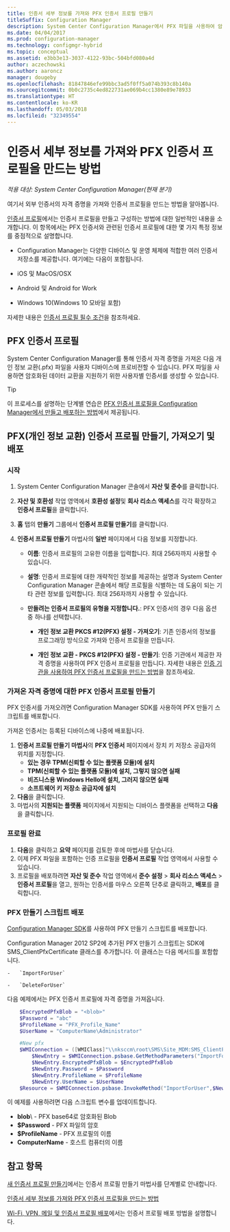 ```yaml
---
title: 인증서 세부 정보를 가져와 PFX 인증서 프로필 만들기
titleSuffix: Configuration Manager
description: System Center Configuration Manager에서 PFX 파일을 사용하여 암호화된 데이터 교환을 지원하기 위한 사용자별 인증서를 생성하는 방법을 알아봅니다.
ms.date: 04/04/2017
ms.prod: configuration-manager
ms.technology: configmgr-hybrid
ms.topic: conceptual
ms.assetid: e3bb3e13-3037-4122-93bc-504bfd080a4d
author: aczechowski
ms.author: aaroncz
manager: dougeby
ms.openlocfilehash: 81847846efe99bbc3ad5f0ff5a074b393c8b140a
ms.sourcegitcommit: 0b0c2735c4ed822731ae069b4cc1380e89e78933
ms.translationtype: HT
ms.contentlocale: ko-KR
ms.lasthandoff: 05/03/2018
ms.locfileid: "32349554"
---
```

# <a name="how-to-create-pfx-certificate-profiles-by-importing-certificate-details"></a>인증서 세부 정보를 가져와 PFX 인증서 프로필을 만드는 방법

*적용 대상: System Center Configuration Manager(현재 분기)*


여기서 외부 인증서의 자격 증명을 가져와 인증서 프로필을 만드는 방법을 알아봅니다.  

[인증서 프로필](../../protect/deploy-use/introduction-to-certificate-profiles.md)에서는 인증서 프로필을 만들고 구성하는 방법에 대한 일반적인 내용을 소개합니다. 이 항목에서는 PFX 인증서와 관련된 인증서 프로필에 대한 몇 가지 특정 정보를 중점적으로 설명합니다.

-  Configuration Manager는 다양한 디바이스 및 운영 체제에 적합한 여러 인증서 저장소를 제공합니다.  여기에는 다음이 포함됩니다.

 -   iOS 및 MacOS/OSX
 -   Android 및 Android for Work
 -   Windows 10(Windows 10 모바일 포함)

자세한 내용은 [인증서 프로필 필수 조건](../../protect/plan-design/prerequisites-for-certificate-profiles.md)을 참조하세요.

## <a name="pfx-certificate-profiles"></a>PFX 인증서 프로필
System Center Configuration Manager를 통해 인증서 자격 증명을 가져온 다음 개인 정보 교환(.pfx) 파일을 사용자 디바이스에 프로비전할 수 있습니다. PFX 파일을 사용하면 암호화된 데이터 교환을 지원하기 위한 사용자별 인증서를 생성할 수 있습니다.

> [!TIP]  
>  이 프로세스를 설명하는 단계별 연습은 [PFX 인증서 프로필을 Configuration Manager에서 만들고 배포하는 방법](http://blogs.technet.com/b/karanrustagi/archive/2015/09/01/how-to-create-and-deploy-pfx-certificate-profiles-in-configuration-manager.aspx)에서 제공됩니다.  

## <a name="create-import-and-deploy-a-personal-information-exchange-pfx-certificate-profile"></a>PFX(개인 정보 교환) 인증서 프로필 만들기, 가져오기 및 배포  

### <a name="get-started"></a>시작

1.  System Center Configuration Manager 콘솔에서 **자산 및 준수**를 클릭합니다.  
2.  **자산 및 호환성** 작업 영역에서 **호환성 설정**및 **회사 리소스 액세스**를 각각 확장하고 **인증서 프로필**을 클릭합니다.  

3.  **홈** 탭의 **만들기** 그룹에서 **인증서 프로필 만들기**를 클릭합니다.

4.  **인증서 프로필 만들기** 마법사의 **일반** 페이지에서 다음 정보를 지정합니다.  

    -   **이름**: 인증서 프로필의 고유한 이름을 입력합니다. 최대 256자까지 사용할 수 있습니다.  

    -   **설명**: 인증서 프로필에 대한 개략적인 정보를 제공하는 설명과 System Center Configuration Manager 콘솔에서 해당 프로필을 식별하는 데 도움이 되는 기타 관련 정보를 입력합니다. 최대 256자까지 사용할 수 있습니다.  

    -   **만들려는 인증서 프로필의 유형을 지정합니다.**: PFX 인증서의 경우 다음 옵션 중 하나를 선택합니다.  

        -   **개인 정보 교환 PKCS #12(PFX) 설정 - 가져오기**: 기존 인증서의 정보를 프로그래밍 방식으로 가져와 인증서 프로필을 만듭니다.  

        -   **개인 정보 교환 - PKCS #12(PFX) 설정 - 만들기**: 인증 기관에서 제공한 자격 증명을 사용하여 PFX 인증서 프로필을 만듭니다.  자세한 내용은 [인증 기관을 사용하여 PFX 인증서 프로필을 만드는 방법](../../mdm/deploy-use/create-pfx-certificate-profiles.md)을 참조하세요.


### <a name="create-a-pfx-certificate-profile-for-the-imported-credentials"></a>가져온 자격 증명에 대한 PFX 인증서 프로필 만들기

PFX 인증서를 가져오려면 Configuration Manager SDK를 사용하여 PFX 만들기 스크립트를 배포합니다. 

가져온 인증서는 등록된 디바이스에 나중에 배포됩니다.

1. **인증서 프로필 만들기 마법사**의 **PFX 인증서** 페이지에서 장치 키 저장소 공급자의 위치를 지정합니다.
    -   **있는 경우 TPM(신뢰할 수 있는 플랫폼 모듈)에 설치**  
    -   **TPM(신뢰할 수 있는 플랫폼 모듈)에 설치, 그렇지 않으면 실패** 
    -   **비즈니스용 Windows Hello에 설치, 그러지 않으면 실패** 
    -   **소프트웨어 키 저장소 공급자에 설치** 
2. **다음**을 클릭합니다. 
3. 마법사의 **지원되는 플랫폼** 페이지에서 지원되는 디바이스 플랫폼을 선택하고 **다음**을 클릭합니다.

### <a name="finish-the-profile"></a>프로필 완료

1.  **다음**을 클릭하고 **요약** 페이지를 검토한 후에 마법사를 닫습니다.  
2.  이제 PFX 파일을 포함하는 인증 프로필을 **인증서 프로필** 작업 영역에서 사용할 수 있습니다. 
3.  프로필을 배포하려면 **자산 및 준수** 작업 영역에서 **준수 설정** > **회사 리소스 액세스** > **인증서 프로필**을 열고, 원하는 인증서를 마우스 오른쪽 단추로 클릭하고, **배포**를 클릭합니다. 

### <a name="deploy-a-create-pfx-script"></a>PFX 만들기 스크립트 배포

[Configuration Manager SDK](http://go.microsoft.com/fwlink/?LinkId=613525)를 사용하여 PFX 만들기 스크립트를 배포합니다. 

Configuration Manager 2012 SP2에 추가된 PFX 만들기 스크립트는 SDK에 SMS_ClientPfxCertificate 클래스를 추가합니다. 이 클래스는 다음 메서드를 포함합니다.  

    -   `ImportForUser`  

    -   `DeleteForUser`  

다음 예제에서는 PFX 인증서 프로필에 자격 증명을 가져옵니다.

``` powershell
    $EncryptedPfxBlob = "<blob>"  
    $Password = "abc"  
    $ProfileName = "PFX_Profile_Name"  
    $UserName = "ComputerName\Administrator"  

    #New pfx  
    $WMIConnection = ([WMIClass]"\\nksccm\root\SMS\Site_MDM:SMS_ClientPfxCertificate")  
        $NewEntry = $WMIConnection.psbase.GetMethodParameters("ImportForUser")  
        $NewEntry.EncryptedPfxBlob = $EncryptedPfxBlob  
        $NewEntry.Password = $Password  
        $NewEntry.ProfileName = $ProfileName  
        $NewEntry.UserName = $UserName  
    $Resource = $WMIConnection.psbase.InvokeMethod("ImportForUser",$NewEntry,$null)  
```  

이 예제를 사용하려면 다음 스크립트 변수를 업데이트합니다.  

   -   **blob**\ - PFX base64로 암호화된 Blob  
   -   **$Password** - PFX 파일의 암호  
   -   **$ProfileName** - PFX 프로필의 이름  
   -   **ComputerName** - 호스트 컴퓨터의 이름   

## <a name="see-also"></a>참고 항목
[새 인증서 프로필 만들기](../../protect/deploy-use/create-certificate-profiles.md)에서는 인증서 프로필 만들기 마법사를 단계별로 안내합니다.

[인증서 세부 정보를 가져와 PFX 인증서 프로필을 만드는 방법](../../mdm/deploy-use/create-pfx-certificate-profiles.md)

[Wi-Fi, VPN, 메일 및 인증서 프로필 배포](../../protect/deploy-use/deploy-wifi-vpn-email-cert-profiles.md)에서는 인증서 프로필 배포 방법을 설명합니다.